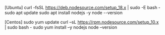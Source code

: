 [Ubuntu]
curl -fsSL https://deb.nodesource.com/setup_18.x | sudo -E bash -
sudo apt update
sudo apt install nodejs -y
node --version

[Centos]
sudo yum update
curl –sL https://rpm.nodesource.com/setup_10.x | sudo bash -
sudo yum install –y nodejs
node –version